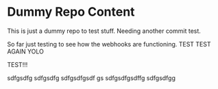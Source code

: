 # Dummy Repo Content
This is just a dummy repo to test stuff. Needing another commit test.

So far just testing to see how the webhooks are functioning.
TEST
TEST AGAIN
YOLO

TEST!!!

sdfgsdfg
sdfgsdfg
sdfgsdfgsdf
gs
sdfgsdfgsdffg
sdfgsdfgg
